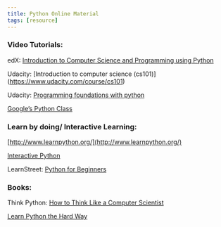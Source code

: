 ```yaml
---
title: Python Online Material
tags: [resource]
---
```


### Video Tutorials:
edX: [Introduction to Computer Science  and Programming using
Python](https://www.edx.org/course/mitx/mitx-6-00-1x-introduction-computer-1841#.U5zOy7XtnAQ)

Udacity: [Introduction to computer science (cs101)] (https://www.udacity.com/course/cs101)

Udacity: [Programming foundations with python](https://www.udacity.com/course/ud036)

[Google’s Python Class](https://developers.google.com/edu/python/)

### Learn by doing/ Interactive Learning:

[http://www.learnpython.org/](http://www.learnpython.org/)

[Interactive Python](http://interactivepython.org/runestone/default/user/login?_next=/runestone/default/index)

LearnStreet: [Python for Beginners](https://www.learnstreet.com/lessons/study/python)

### Books:

Think Python: [How to Think Like a Computer Scientist](http://www.greenteapress.com/thinkpython/thinkpython.html)

[Learn Python the Hard Way](http://learnpythonthehardway.org/book/)
